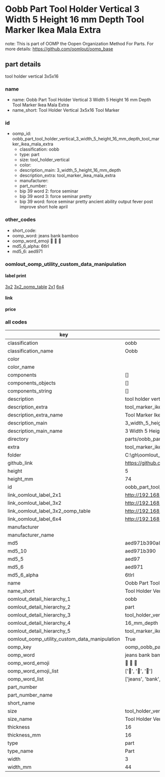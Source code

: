 # Oobb Part Tool Holder Vertical 3 Width 5 Height 16 mm Depth Tool Marker Ikea Mala Extra  

note: This is part of OOMP the Oopen Organization Method For Parts. For more details: https://github.com/oomlout/oomp_base

##  part details
  



tool holder vertical 3x5x16



### name
* name: Oobb Part Tool Holder Vertical 3 Width 5 Height 16 mm Depth Tool Marker Ikea Mala Extra
* name_short: Tool Holder Vertical 3x5x16 Tool Marker
### id
* oomp_id: oobb_part_tool_holder_vertical_3_width_5_height_16_mm_depth_tool_marker_ikea_mala_extra
  * classification: oobb
  * type: part
  * size: tool_holder_vertical
  * color: 
  * description_main: 3_width_5_height_16_mm_depth
  * description_extra: tool_marker_ikea_mala_extra
  * manufacturer: 
  * part_number: 
  * bip 39 word 2: force seminar
  * bip 39 word 3: force seminar pretty
  * bip 39 word: force seminar pretty ancient ability output fever post improve short hole april

### other_codes
* short_code: 
* oomp_word: jeans bank bamboo
* oomp_word_emoji :jeans: :bank: :bamboo:
* md5_6_alpha: 6tlrl
* md5_6: aed971






### oomlout_oomp_utility_custom_data_manipulation
#### label print
[3x2](http://192.168.1.245:1112/?label=oomp%206tlrl)
[3x2_oomp_table](http://192.168.1.108:1112/?label=oomp%206tlrl)
[2x1](http://192.168.1.242:1112/?label=oomp%206tlrl)
[6x4](http://192.168.1.55:1112/?label=oomp%206tlrl)    

#### link

                              

#### price







### all codes 
| key | value |  
| --- | --- |  
| classification | oobb |  
| classification_name | Oobb |  
| color |  |  
| color_name |  |  
| components | [] |  
| components_objects | [] |  
| components_string | [] |  
| description | tool holder vertical 3x5x16 |  
| description_extra | tool_marker_ikea_mala_extra |  
| description_extra_name | Tool Marker Ikea Mala Extra |  
| description_main | 3_width_5_height_16_mm_depth |  
| description_main_name | 3 Width 5 Height 16 mm Depth |  
| directory | parts/oobb_part_tool_holder_vertical_3_width_5_height_16_mm_depth_tool_marker_ikea_mala_extra |  
| extra | tool_marker_ikea_mala |  
| folder | C:\gh\oomlout_oobb_version_4_generated_parts\things\oobb_part_tool_holder_vertical_3_width_5_height_16_mm_depth_tool_marker_ikea_mala_extra |  
| github_link | https://github.com/oomlout/oomlout_oomp_part_src/tree/main/parts/oobb_part_tool_holder_vertical_3_width_5_height_16_mm_depth_tool_marker_ikea_mala_extra |  
| height | 5 |  
| height_mm | 74 |  
| id | oobb_part_tool_holder_vertical_3_width_5_height_16_mm_depth_tool_marker_ikea_mala_extra |  
| link_oomlout_label_2x1 | http://192.168.1.242:1112/?label=oomp%206tlrl |  
| link_oomlout_label_3x2 | http://192.168.1.245:1112/?label=oomp%206tlrl |  
| link_oomlout_label_3x2_oomp_table | http://192.168.1.108:1112/?label=oomp%206tlrl |  
| link_oomlout_label_6x4 | http://192.168.1.55:1112/?label=oomp%206tlrl |  
| manufacturer |  |  
| manufacturer_name |  |  
| md5 | aed971b390a8aaae758010895470e2d8 |  
| md5_10 | aed971b390 |  
| md5_5 | aed97 |  
| md5_6 | aed971 |  
| md5_6_alpha | 6tlrl |  
| name | Oobb Part Tool Holder Vertical 3 Width 5 Height 16 mm Depth Tool Marker Ikea Mala Extra |  
| name_short | Tool Holder Vertical 3x5x16 Tool Marker |  
| oomlout_detail_hierarchy_1 | oobb |  
| oomlout_detail_hierarchy_2 | part |  
| oomlout_detail_hierarchy_3 | tool_holder_vertical |  
| oomlout_detail_hierarchy_4 | 16_mm_depth |  
| oomlout_detail_hierarchy_5 | tool_marker_ikea_mala_extra |  
| oomlout_oomp_utility_custom_data_manipulation | True |  
| oomp_key | oomp_oobb_part_tool_holder_vertical_3_width_5_height_16_mm_depth_tool_marker_ikea_mala_extra |  
| oomp_word | jeans bank bamboo |  
| oomp_word_emoji | :jeans: :bank: :bamboo: |  
| oomp_word_emoji_list | [':jeans:', ':bank:', ':bamboo:'] |  
| oomp_word_list | ['jeans', 'bank', 'bamboo'] |  
| part_number |  |  
| part_number_name |  |  
| short_name |  |  
| size | tool_holder_vertical |  
| size_name | Tool Holder Vertical |  
| thickness | 16 |  
| thickness_mm | 16 |  
| type | part |  
| type_name | Part |  
| width | 3 |  
| width_mm | 44 |  
